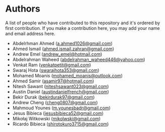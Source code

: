# Authors
A list of people who have contributed to this repository and it's ordered by first contribution.
If you make a contribution here, you may add your name and email address here.

- Abdelrhman Ahmed (a.ahmed1026@gmail.com)
- Ahmed Ismail (ahmed.ismail.zahran@gmail.com)
- Andrew Emel (andrew_emel@hotmail.com)
- Abdelrahman Waheed (abdelrahman_waheed446@yahoo.com)
- Venkat Ram (venkatpetit@gmail.com)
- Swaraj Hota (swarajhota353@gmail.com)
- Mohamed Moanis (mohamed_moanis@outlook.com)
- Ahmed Samir (asamir97@hotmail.com)
- Nitesh Sawant (niteshsawant023@gmail.com)
- Austin Daniel (austindanielfrench@gmail.com)
- Bekir Durak (bekirdurak97@gmail.com)
- Andrew Cheng (cheng0807@gmail.com)
- Mahmoud Younes (m.younesbadr@gmail.com)
- Jesus Bibieca (jesusbibieca52@gmail.com)
- Mikołaj Witkowski (mikolwski@gmail.com)
- Ricardo Bibieca (shirotokuro3715@gmail.com)

